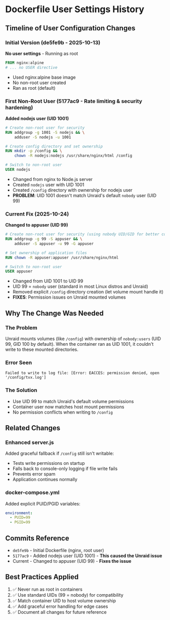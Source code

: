 # Dockerfile User Settings History

## Timeline of User Configuration Changes

### Initial Version (de5fe9b - 2025-10-13)
**No user settings** - Running as root
```dockerfile
FROM nginx:alpine
# ... no USER directive
```
- Used nginx:alpine base image
- No non-root user created
- Ran as root (default)

### First Non-Root User (5177ac9 - Rate limiting & security hardening)
**Added nodejs user (UID 1001)**
```dockerfile
# Create non-root user for security
RUN addgroup -g 1001 -S nodejs && \
    adduser -S nodejs -u 1001

# Create config directory and set ownership
RUN mkdir -p /config && \
    chown -R nodejs:nodejs /usr/share/nginx/html /config

# Switch to non-root user
USER nodejs
```
- Changed from nginx to Node.js server
- Created `nodejs` user with UID 1001
- Created `/config` directory with ownership for nodejs user
- **PROBLEM**: UID 1001 doesn't match Unraid's default `nobody` user (UID 99)

### Current Fix (2025-10-24)
**Changed to appuser (UID 99)**
```dockerfile
# Create non-root user for security (using nobody UID/GID for better compatibility)
RUN addgroup -g 99 -S appuser && \
    adduser -S appuser -u 99 -G appuser

# Set ownership of application files
RUN chown -R appuser:appuser /usr/share/nginx/html

# Switch to non-root user
USER appuser
```
- Changed from UID 1001 to UID 99
- UID 99 = `nobody` user (standard in most Linux distros and Unraid)
- Removed explicit `/config` directory creation (let volume mount handle it)
- **FIXES**: Permission issues on Unraid mounted volumes

## Why The Change Was Needed

### The Problem
Unraid mounts volumes (like `/config`) with ownership of `nobody:users` (UID 99, GID 100 by default). When the container ran as UID 1001, it couldn't write to these mounted directories.

### Error Seen
```
Failed to write to log file: [Error: EACCES: permission denied, open '/config/tvx.log']
```

### The Solution
- Use UID 99 to match Unraid's default volume permissions
- Container user now matches host mount permissions
- No permission conflicts when writing to `/config`

## Related Changes

### Enhanced server.js
Added graceful fallback if `/config` still isn't writable:
- Tests write permissions on startup
- Falls back to console-only logging if file write fails
- Prevents error spam
- Application continues normally

### docker-compose.yml
Added explicit PUID/PGID variables:
```yaml
environment:
  - PUID=99
  - PGID=99
```

## Commits Reference
- `de5fe9b` - Initial Dockerfile (nginx, root user)
- `5177ac9` - Added nodejs user (UID 1001) - **This caused the Unraid issue**
- Current - Changed to appuser (UID 99) - **Fixes the issue**

## Best Practices Applied
1. ✅ Never run as root in containers
2. ✅ Use standard UIDs (99 = nobody) for compatibility
3. ✅ Match container UID to host volume ownership
4. ✅ Add graceful error handling for edge cases
5. ✅ Document all changes for future reference
